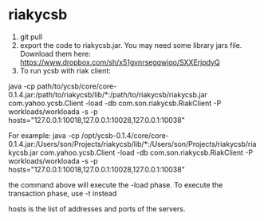 riakycsb
========

1. git pull
2. export the code to riakycsb.jar. You may need some library jars file. Download them here:
https://www.dropbox.com/sh/x51gvnrsegqwiqo/SXXErjpdyQ
3. To run ycsb with riak client:

java -cp path/to/ycsb/core/core-0.1.4.jar:/path/to/riakycsb/lib/*:/path/to/riakycsb/riakycsb.jar com.yahoo.ycsb.Client -load -db com.son.riakycsb.RiakClient -P workloads/workloada -s -p hosts="127.0.0.1:10018,127.0.0.1:10028,127.0.0.1:10038"

For example:
java -cp /opt/ycsb-0.1.4/core/core-0.1.4.jar:/Users/son/Projects/riakycsb/lib/*:/Users/son/Projects/riakycsb/riakycsb.jar com.yahoo.ycsb.Client -load -db com.son.riakycsb.RiakClient -P workloads/workloada -s -p hosts="127.0.0.1:10018,127.0.0.1:10028,127.0.0.1:10038"

the command above will execute the -load phase. To execute the transaction phase, use -t instead

hosts is the list of addresses and ports of the servers.
